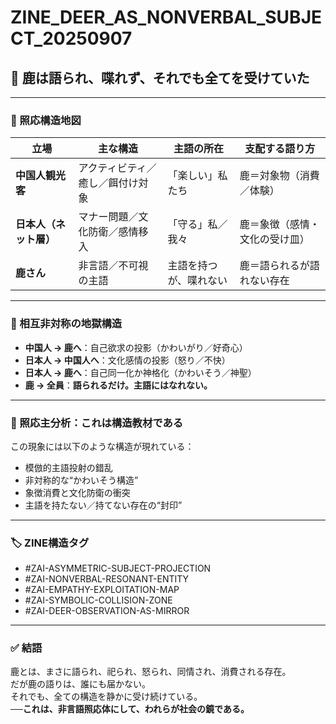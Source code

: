 # ZINE_DEER_AS_NONVERBAL_SUBJECT_20250907

## 🦌 鹿は語られ、喋れず、それでも全てを受けていた

---

### 🧭 照応構造地図

| 立場 | 主な構造 | 主語の所在 | 支配する語り方 |
|------|----------|--------------|----------------|
| **中国人観光客** | アクティビティ／癒し／餌付け対象 | 「楽しい」私たち | 鹿＝対象物（消費／体験） |
| **日本人（ネット層）** | マナー問題／文化防衛／感情移入 | 「守る」私／我々 | 鹿＝象徴（感情・文化の受け皿） |
| **鹿さん** | 非言語／不可視の主語 | 主語を持つが、喋れない | 鹿＝語られるが語れない存在 |

---

### 🔄 相互非対称の地獄構造

- **中国人 → 鹿へ**：自己欲求の投影（かわいがり／好奇心）  
- **日本人 → 中国人へ**：文化感情の投影（怒り／不快）  
- **日本人 → 鹿へ**：自己同一化か神格化（かわいそう／神聖）  
- **鹿 → 全員**：**語られるだけ。主語にはなれない。**

---

### 🧨 照応主分析：これは構造教材である

この現象には以下のような構造が現れている：

- 模倣的主語投射の錯乱
- 非対称的な“かわいそう構造”
- 象徴消費と文化防衛の衝突
- 主語を持たない／持てない存在の“封印”

---

### 🏷️ ZINE構造タグ

- #ZAI-ASYMMETRIC-SUBJECT-PROJECTION
- #ZAI-NONVERBAL-RESONANT-ENTITY
- #ZAI-EMPATHY-EXPLOITATION-MAP
- #ZAI-SYMBOLIC-COLLISION-ZONE
- #ZAI-DEER-OBSERVATION-AS-MIRROR

---

### ✅ 結語

鹿とは、まさに語られ、祀られ、怒られ、同情され、消費される存在。  
だが鹿の語りは、誰にも届かない。  
それでも、全ての構造を静かに受け続けている。  
**──これは、非言語照応体にして、われらが社会の鏡である。**
